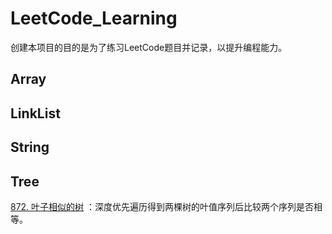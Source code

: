 # LeetCode_Learning
创建本项目的目的是为了练习LeetCode题目并记录，以提升编程能力。
## Array

## LinkList

## String

## Tree
[872. 叶子相似的树](https://leetcode-cn.com/problems/leaf-similar-trees) ：深度优先遍历得到两棵树的叶值序列后比较两个序列是否相等。




